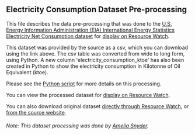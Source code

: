 ## Electricity Consumption Dataset Pre-processing
This file describes the data pre-processing that was done to the [U.S. Energy Information Administration (EIA) International Energy Statistics Electricity Net Consumption dataset](https://www.eia.gov/beta/international/data/browser/#/?pa=0000002&c=ruvvvvvfvtvnvv1vrvvvvfvvvvvvfvvvou20evvvvvvvvvvvvuvs&ct=0&tl_id=2-A&vs=INTL.2-2-AFG-BKWH.A&vo=0&v=H&start=1980&end=2016) for [display on Resource Watch](https://resourcewatch.org/data/explore/eef10736-8d8b-4ac9-a715-ef0653a83196).

This dataset was provided by the source as a csv, which you can download using the link above. The csv table was converted from wide to long form, using Python. A new column 'electricity_consumption_ktoe' has also been created in Python to show the electricity consumption in Kilotonne of Oil Equivalent (ktoe).

Please see the [Python script](https://github.com/resource-watch/data-pre-processing/blob/master/ene_034_electricity_consumption/ene_034_electricity_consumption_processing.py) for more details on this processing.

You can view the processed dataset for [display on Resource Watch](https://resourcewatch.org/data/explore/eef10736-8d8b-4ac9-a715-ef0653a83196).

You can also download original dataset [directly through Resource Watch](http://wri-public-data.s3.amazonaws.com/resourcewatch/ene_034_electricity_consumption.zip), or [from the source website](https://www.eia.gov/international/data/world/electricity/electricity-consumption?pd=2&p=0000002&u=0&f=A&v=mapbubble&a=-&i=none&vo=value&&t=C&g=00000000000000000000000000000000000000000000000001&l=249-ruvvvvvfvtvnvv1vrvvvvfvvvvvvfvvvou20evvvvvvvvvvvvvvs&s=315532800000&e=1514764800000
).

###### Note: This dataset processing was done by [Amelia Snyder](https://www.wri.org/profile/amelia-snyder).
